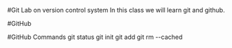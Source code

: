 #Git
Lab on version control system
In this class we will learn git and github.

#GitHub

#GitHub Commands
git status
git init
git add <file>
git rm --cached <file>